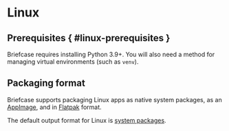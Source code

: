 # Linux

## Prerequisites  { #linux-prerequisites }

Briefcase requires installing Python 3.9+. You will also need a method
for managing virtual environments (such as `venv`).

## Packaging format

Briefcase supports packaging Linux apps as native system packages, as an
[AppImage](https://appimage.org), and in [Flatpak](https://flatpak.org)
format.

The default output format for Linux is
[system packages](./system).
